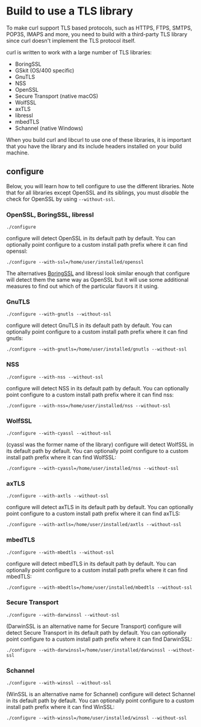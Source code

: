 # Build to use a TLS library

To make curl support TLS based protocols, such as HTTPS, FTPS, SMTPS, POP3S,
IMAPS and more, you need to build with a third-party TLS library since curl
doesn't implement the TLS protocol itself.

curl is written to work with a large number of TLS libraries:

 - BoringSSL
 - GSkit (OS/400 specific)
 - GnuTLS
 - NSS
 - OpenSSL
 - Secure Transport (native macOS)
 - WolfSSL
 - axTLS
 - libressl
 - mbedTLS
 - Schannel (native Windows)

When you build curl and libcurl to use one of these libraries, it is important
that you have the library and its include headers installed on your build
machine.

## configure

Below, you will learn how to tell configure to use the different
libraries. Note that for all libraries except OpenSSL and its siblings, you
must *disable* the check for OpenSSL by using `--without-ssl`.

### OpenSSL, BoringSSL, libressl

    ./configure

configure will detect OpenSSL in its default path by default. You can
optionally point configure to a custom install path prefix where it can find
openssl:

    ./configure --with-ssl=/home/user/installed/openssl

The alternatives [BoringSSL](building-boringssl.md) and libressl look similar
enough that configure will detect them the same way as OpenSSL but it will use
some additional measures to find out which of the particular flavors it it
using.

### GnuTLS

    ./configure --with-gnutls --without-ssl

configure will detect GnuTLS in its default path by default. You can
optionally point configure to a custom install path prefix where it can find
gnutls:

    ./configure --with-gnutls=/home/user/installed/gnutls --without-ssl

### NSS

    ./configure --with-nss --without-ssl

configure will detect NSS in its default path by default. You can optionally
point configure to a custom install path prefix where it can find nss:

    ./configure --with-nss=/home/user/installed/nss --without-ssl

### WolfSSL

    ./configure --with-cyassl --without-ssl

(cyassl was the former name of the library) configure will detect WolfSSL in
its default path by default. You can optionally point configure to a custom
install path prefix where it can find WolfSSL:

    ./configure --with-cyassl=/home/user/installed/nss --without-ssl

### axTLS

    ./configure --with-axtls --without-ssl

configure will detect axTLS in its default path by default. You can optionally
point configure to a custom install path prefix where it can find axTLS:

    ./configure --with-axtls=/home/user/installed/axtls --without-ssl

### mbedTLS

    ./configure --with-mbedtls --without-ssl

configure will detect mbedTLS in its default path by default. You can
optionally point configure to a custom install path prefix where it can find
mbedTLS:

    ./configure --with-mbedtls=/home/user/installed/mbedtls --without-ssl

### Secure Transport

    ./configure --with-darwinssl --without-ssl

(DarwinSSL is an alternative name for Secure Transport)
configure will detect Secure Transport in its default path by default. You can
optionally point configure to a custom install path prefix where it can find
DarwinSSL:

    ./configure --with-darwinssl=/home/user/installed/darwinssl --without-ssl

### Schannel

    ./configure --with-winssl --without-ssl

(WinSSL is an alternative name for Schannel)
configure will detect Schannel in its default path by default. You can
optionally point configure to a custom install path prefix where it can find
WinSSL:

    ./configure --with-winssl=/home/user/installed/winssl --without-ssl
